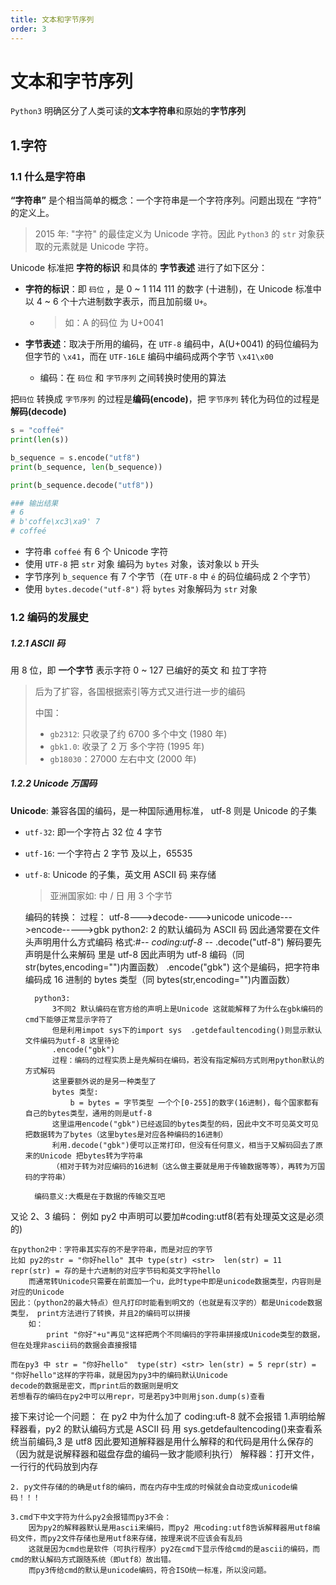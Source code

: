 ```yaml
---
title: 文本和字节序列
order: 3
---
```


# 文本和字节序列

<Alert type="info">`Python3` 明确区分了人类可读的**文本字符串**和原始的**字节序列**</Alert>

## 1.字符

### 1.1 什么是字符串

**“字符串”** 是个相当简单的概念：一个字符串是一个字符序列。问题出现在 “字符” 的定义上。

> 2015 年: "字符" 的最佳定义为 Unicode 字符。因此 `Python3` 的 `str` 对象获取的元素就是 Unicode 字符。

Unicode 标准把 **字符的标识** 和具体的 **字节表述** 进行了如下区分：

- **字符的标识**：即 `码位` ，是 0 ~ 1 114 111 的数字 (十进制)，在 Unicode 标准中以 4 ~ 6 个十六进制数字表示，而且加前缀 `U+`。

  - > 如：A 的码位 为 U+0041

- **字节表述**：取决于所用的编码，在 `UTF-8` 编码中，A(U+0041) 的码位编码为但字节的 `\x41`，而在 `UTF-16LE` 编码中编码成两个字节 `\x41\x00`

  - 编码：在 `码位` 和 `字节序列` 之间转换时使用的算法

<Alert type="warning">把`码位` 转换成 `字节序列` 的过程是**编码(encode)**，把 `字节序列` 转化为码位的过程是**解码(decode)**</Alert>

```python
s = "coffeé"
print(len(s))

b_sequence = s.encode("utf8")
print(b_sequence, len(b_sequence))

print(b_sequence.decode("utf8"))

### 输出结果
# 6
# b'coffe\xc3\xa9' 7
# coffeé
```

- 字符串 `coffeé` 有 6 个 Unicode 字符
- 使用 `UTF-8` 把 `str` 对象 编码为 `bytes` 对象，该对象以 `b` 开头
- 字节序列 `b_sequence` 有 7 个字节（在 `UTF-8` 中 `é` 的码位编码成 2 个字节）
- 使用 `bytes.decode("utf-8")` 将 `bytes` 对象解码为 `str` 对象

### 1.2 编码的发展史

##### **1.2.1 ASCII 码**

用 8 位，即 **一个字节** 表示字符 0 ~ 127 已编好的英文 和 拉丁字符

> 后为了扩容，各国根据索引等方式又进行进一步的编码
>
> 中国：
>
> - `gb2312`: 只收录了约 6700 多个中文 (1980 年)
> - `gbk1.0`: 收录了 2 万 多个字符 (1995 年)
> - `gb18030`：27000 左右中文 (2000 年)

##### **1.2.2 Unicode 万国码**

**Unicode**: 兼容各国的编码，是一种国际通用标准， utf-8 则是 Unicode 的子集

- `utf-32`: 即一个字符占 32 位 4 字节

- `utf-16`: 一个字符占 2 字节 及以上，65535

- `utf-8`: Unicode 的子集，英文用 ASCII 码 来存储

  > 亚洲国家如: 中 / 日 用 3 个字节

  编码的转换：
  过程：
  utf-8--->decode---->unicode
  unicode--->encode----->gbk
  python2:
  2 的默认编码为 ASCII 码 因此通常要在文件头声明用什么方式编码
  格式:#-_- coding:utf-8 -_-
  .decode("utf-8") 解码要先声明是什么来解码 里是 utf-8 因此声明为 utf-8 编码（同 str(bytes,encoding="")内置函数）
  .encode("gbk") 这个是编码，把字符串编码成 16 进制的 bytes 类型（同 bytes(str,encoding="")内置函数）

        python3:
            3不同2 默认编码在官方给的声明上是Unicode 这就能解释了为什么在gbk编码的cmd下能够正常显示字符了
            但是利用impot sys下的import sys  .getdefaultencoding()则显示默认文件编码为utf-8 这里待论
            .encode("gbk")
            过程：编码的过程实质上是先解码在编码，若没有指定解码方式则用python默认的方式解码
            这里要额外说的是另一种类型了
            bytes 类型:
                b = bytes = 字节类型 一个个[0-255]的数字(16进制)，每个国家都有自己的bytes类型，通用的则是utf-8
            这里运用encode("gbk")已经返回的bytes类型的码，因此中文不可见英文可见 把数据转为了bytes（这里bytes是对应各种编码的16进制）
            利用.decode("gbk")便可以正常打印，但没有任何意义，相当于又解码回去了原来的Unicode 把bytes转为字符串
            （相对于转为对应编码的16进制（这么做主要就是用于传输数据等等），再转为万国码的字符串）

        编码意义:大概是在于数据的传输交互吧

又论 2、3 编码：
例如 py2 中声明可以要加#coding:utf8(若有处理英文这是必须的)

    在python2中：字符串其实存的不是字符串，而是对应的字节
    比如 py2的str = "你好hello" 其中 type(str) <str>  len(str) = 11  repr(str) = 存的是十六进制的对应字节码和英文字符hello
        而通常转Unicode只需要在前面加一个u，此时type中即是unicode数据类型，内容则是对应的Unicode
    因此：（python2的最大特点）但凡打印时能看到明文的（也就是有汉字的）都是Unicode数据类型， print方法进行了转换，并且2的编码可以拼接
        如：
            print "你好"+u"再见"这样把两个不同编码的字符串拼接成Unicode类型的数据，但在处理非ascii码的数据会直接报错

    而在py3 中 str = "你好hello"  type(str) <str> len(str) = 5 repr(str) = "你好hello"这样的字符串，就是因为py3中的编码默认Unicode
    decode的数据是密文，而print后的数据则是明文
    若想看存的编码在py2中可以用repr，可是若py3中则用json.dump(s)查看

接下来讨论一个问题：
在 py2 中为什么加了 coding:uft-8 就不会报错 1.声明给解释器看，py2 的默认编码方式是 ASCII 码 用 sys.getdefaultencoding()来查看系统当前编码,3 是 utf8
因此要知道解释器是用什么解释的和代码是用什么保存的（因为就是说解释器和磁盘存盘的编码一致才能顺利执行）
解释器：打开文件，一行行的代码放到内存

    2. py文件存储的的确是utf8的编码，而在内存中生成的时候就会自动变成unicode编码！！！

    3.cmd下中文字符为什么py2会报错而py3不会：
        因为py2的解释器默认是用ascii来编码，而py2 用coding:utf8告诉解释器用utf8编码文件，而py2文件存储也是用utf8来存储，按理来说不应该会有乱码
        这就是因为cmd也是软件（可执行程序）py2在cmd下显示传给cmd的是ascii的编码，而cmd的默认解码方式跟随系统（即utf8）故出错。
        而py3传给cmd的默认是unicode编码，符合ISO统一标准，所以没问题。
